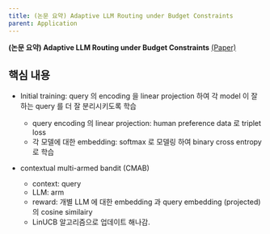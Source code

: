 ```yaml
---
title: (논문 요약) Adaptive LLM Routing under Budget Constraints
parent: Application
---
```


**(논문 요약) Adaptive LLM Routing under Budget Constraints** [(Paper)](https://arxiv.org/pdf/2508.21141)

## 핵심 내용
- Initial training: query 의 encoding 을 linear projection 하여 각 model 이 잘하는 query 를 더 잘 분리시키도록 학습
  - query encoding 의 linear projection: human preference data 로 triplet loss
  - 각 모델에 대한 embedding: softmax 로 모델링 하여 binary cross entropy 로 학습

- contextual multi-armed bandit (CMAB)
  - context: query
  - LLM: arm
  - reward: 개별 LLM 에 대한 embedding 과 query embedding (projected) 의 cosine similairy
  - LinUCB 알고리즘으로 업데이트 해나감.